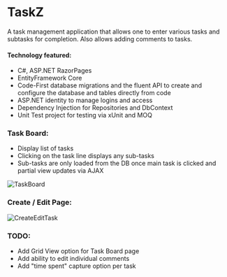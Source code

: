 # TaskZ
A task management application that allows one to enter various tasks and subtasks for completion. Also allows adding comments to tasks.

#### Technology featured:
*	C#, ASP.NET RazorPages 
*	EntityFramework Core 
*	Code-First database migrations and the fluent API to create and configure the database and tables directly from code
*	ASP.NET identity to manage logins and access
*	Dependency Injection for Repositories and DbContext
*	Unit Test project for testing via xUnit and MOQ

### Task Board:
* Display list of tasks
* Clicking on the task line displays any sub-tasks
* Sub-tasks are only loaded from the DB once main task is clicked and partial view updates via AJAX

![TaskBoard](https://user-images.githubusercontent.com/68229225/121542483-77990c00-ca08-11eb-9cad-fcb783bb5f5c.png)


### Create / Edit Page:
![CreateEditTask](https://user-images.githubusercontent.com/68229225/121542499-79fb6600-ca08-11eb-8491-9b9365c8a993.png)


### TODO:
* Add Grid View option for Task Board page
* Add ability to edit individual comments
* Add "time spent" capture option per task
